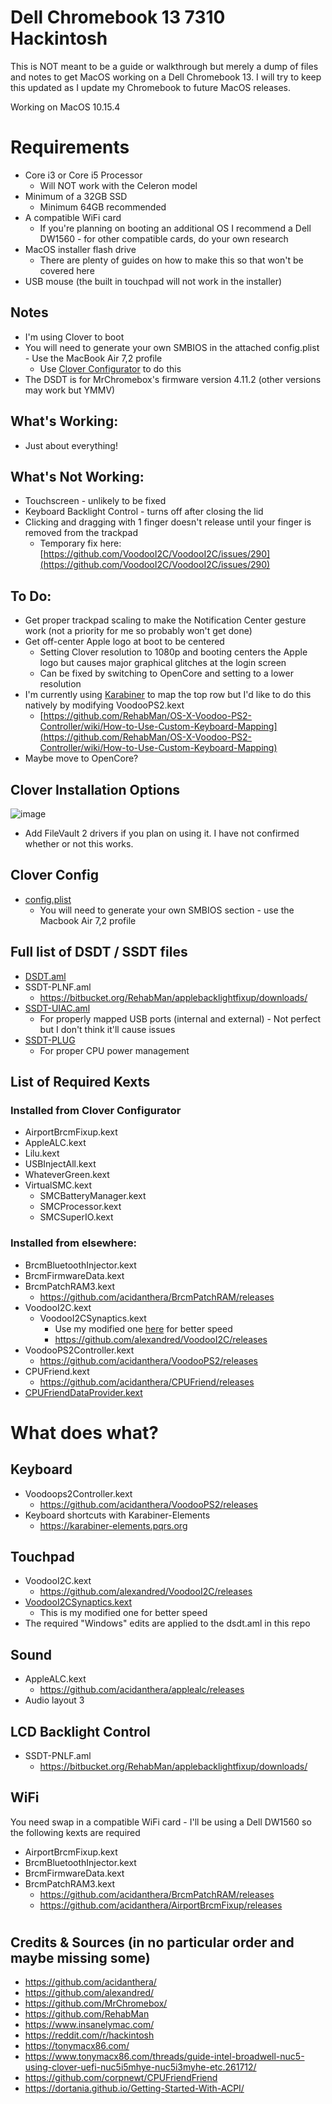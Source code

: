 # Dell Chromebook 13 7310 Hackintosh

This is NOT meant to be a guide or walkthrough but merely a dump of files and notes to get MacOS working on a Dell Chromebook 13. I will try to keep this updated as I update my Chromebook to future MacOS releases.

Working on MacOS 10.15.4


# Requirements
  - Core i3 or Core i5 Processor 
    - Will NOT work with the Celeron model
  - Minimum of a 32GB SSD
    - Minimum 64GB recommended
  - A compatible WiFi card
    - If you're planning on booting an additional OS I recommend a Dell DW1560 - for other compatible cards, do your own research
  - MacOS installer flash drive 
    - There are plenty of guides on how to make this so that won't be covered here
  - USB mouse (the built in touchpad will not work in the installer)

## Notes
  - I'm using Clover to boot
  - You will need to generate your own SMBIOS in the attached config.plist - Use the MacBook Air 7,2 profile 
    - Use [Clover Configurator](https://github.com/CloverHackyColor/CloverBootloader/releases) to do this
  - The DSDT is for MrChromebox's firmware version 4.11.2 (other versions may work but YMMV)

## What's Working: 
  - Just about everything!
  
## What's Not Working:
  - Touchscreen - unlikely to be fixed 
  - Keyboard Backlight Control - turns off after closing the lid
  - Clicking and dragging with 1 finger doesn't release until your finger is removed from the trackpad
    - Temporary fix here: [https://github.com/VoodooI2C/VoodooI2C/issues/290](https://github.com/VoodooI2C/VoodooI2C/issues/290)


## To Do:  
  - Get proper trackpad scaling to make the Notification Center gesture work (not a priority for me so probably won't get done)
  - Get off-center Apple logo at boot to be centered
    - Setting Clover resolution to 1080p and booting centers the Apple logo but causes major graphical glitches at the login screen
    - Can be fixed by switching to OpenCore and setting to a lower resolution
  - I'm currently using [Karabiner](https://karabiner-elements.pqrs.org) to map the top row but I'd like to do this natively by modifying VoodooPS2.kext
     - [https://github.com/RehabMan/OS-X-Voodoo-PS2-Controller/wiki/How-to-Use-Custom-Keyboard-Mapping](https://github.com/RehabMan/OS-X-Voodoo-PS2-Controller/wiki/How-to-Use-Custom-Keyboard-Mapping)
  - Maybe move to OpenCore?
  
## Clover Installation Options
![image](https://github.com/TheRandMan/Hackintosh---Dell-Chromebook-13-7310/raw/master/Clover_Setup.jpg)
  - Add FileVault 2 drivers if you plan on using it. I have not confirmed whether or not this works.

## Clover Config
  - [config.plist](https://github.com/TheRandMan/Hackintosh---Dell-Chromebook-13-7310/raw/master/config.plist)
    - You will need to generate your own SMBIOS section - use the Macbook Air 7,2 profile

## Full list of DSDT / SSDT files
- [DSDT.aml](https://github.com/TheRandMan/Hackintosh---Dell-Chromebook-13-7310/raw/master/DSDT.aml)
- SSDT-PLNF.aml
  - https://bitbucket.org/RehabMan/applebacklightfixup/downloads/
- [SSDT-UIAC.aml](https://github.com/TheRandMan/Hackintosh---Dell-Chromebook-13-7310/raw/master/SSDT-UIAC.aml)
  - For properly mapped USB ports (internal and external) - Not perfect but I don't think it'll cause issues
- [SSDT-PLUG](https://github.com/TheRandMan/Hackintosh---Dell-Chromebook-13-7310/blob/master/SSDT-PLUG.aml?raw=true)
  - For proper CPU power management
  
## List of Required Kexts
### Installed from Clover Configurator
- AirportBrcmFixup.kext
- AppleALC.kext
- Lilu.kext
- USBInjectAll.kext
- WhateverGreen.kext
- VirtualSMC.kext
  - SMCBatteryManager.kext
  - SMCProcessor.kext
  - SMCSuperIO.kext
  
### Installed from elsewhere:
- BrcmBluetoothInjector.kext
- BrcmFirmwareData.kext
- BrcmPatchRAM3.kext
  - https://github.com/acidanthera/BrcmPatchRAM/releases
- VoodooI2C.kext
  - VoodooI2CSynaptics.kext
    - Use my modified one [here](https://github.com/TheRandMan/Hackintosh---Dell-Chromebook-13-7310/raw/master/VoodooI2CSynaptics.kext.zip) for better speed
    - https://github.com/alexandred/VoodooI2C/releases
- VoodooPS2Controller.kext
  - https://github.com/acidanthera/VoodooPS2/releases
- CPUFriend.kext 
  - https://github.com/acidanthera/CPUFriend/releases
- [CPUFriendDataProvider.kext](https://github.com/TheRandMan/Hackintosh---Dell-Chromebook-13-7310/raw/master/CPUFriendDataProvider.kext.zip)
#
#
# 
#
# What does what?
## Keyboard
- Voodoops2Controller.kext
  - https://github.com/acidanthera/VoodooPS2/releases
- Keyboard shortcuts with Karabiner-Elements
  - https://karabiner-elements.pqrs.org

## Touchpad
- VoodooI2C.kext
  - https://github.com/alexandred/VoodooI2C/releases
- [VoodooI2CSynaptics.kext](https://github.com/TheRandMan/Hackintosh---Dell-Chromebook-13-7310/raw/master/VoodooI2CSynaptics.kext.zip) 
  - This is my modified one for better speed
- The required "Windows" edits are applied to the dsdt.aml in this repo

## Sound
- AppleALC.kext
  - https://github.com/acidanthera/applealc/releases
- Audio layout 3

## LCD Backlight Control
- SSDT-PNLF.aml
  - https://bitbucket.org/RehabMan/applebacklightfixup/downloads/

## WiFi
You need swap in a compatible WiFi card - I'll be using a Dell DW1560 so the following kexts are required
- AirportBrcmFixup.kext
- BrcmBluetoothInjector.kext
- BrcmFirmwareData.kext
- BrcmPatchRAM3.kext
  - https://github.com/acidanthera/BrcmPatchRAM/releases
  - https://github.com/acidanthera/AirportBrcmFixup/releases
#
#
#
#
## Credits & Sources (in no particular order and maybe missing some)
- https://github.com/acidanthera/
- https://github.com/alexandred/
- https://github.com/MrChromebox/
- https://github.com/RehabMan
- https://www.insanelymac.com/
- https://reddit.com/r/hackintosh
- https://tonymacx86.com/
- https://www.tonymacx86.com/threads/guide-intel-broadwell-nuc5-using-clover-uefi-nuc5i5mhye-nuc5i3myhe-etc.261712/
- https://github.com/corpnewt/CPUFriendFriend
- https://dortania.github.io/Getting-Started-With-ACPI/
